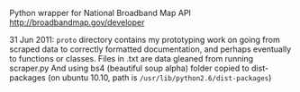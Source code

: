 Python wrapper for National Broadband Map API
http://broadbandmap.gov/developer

31 Jun 2011: 
`proto` directory contains my prototyping work on going from scraped data to 
correctly formatted documentation, and perhaps eventually to functions or 
classes. 
Files in .txt are data gleaned from running scraper.py
And using bs4 (beautiful soup alpha) folder copied to dist-packages (on 
ubuntu 10.10, path is `/usr/lib/python2.6/dist-packages`)
